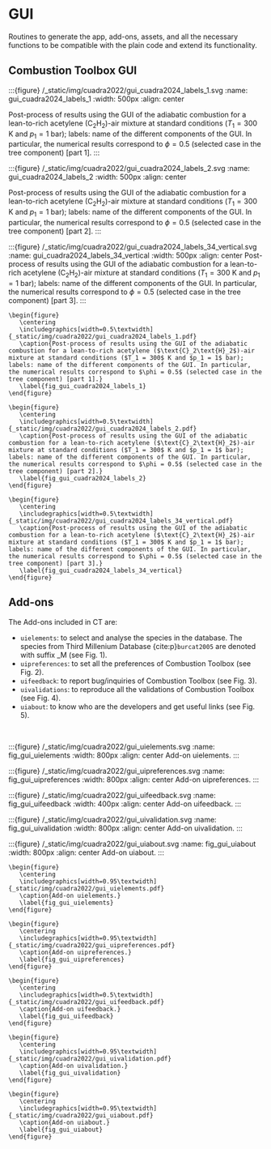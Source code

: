 # GUI

Routines to generate the app, add-ons, assets, and all the necessary functions to be compatible with the plain code and extend its functionality.

## Combustion Toolbox GUI

:::{figure} /_static/img/cuadra2022/gui_cuadra2024_labels_1.svg
:name: gui_cuadra2024_labels_1
:width: 500px
:align: center

Post-process of results using the GUI of the adiabatic combustion for a lean-to-rich acetylene ($\text{C}_2\text{H}_2$)-air mixture at standard conditions ($T_1 = 300$ K and $p_1 = 1$ bar); labels: name of the different components of the GUI. In particular, the numerical results correspond to $\phi = 0.5$ (selected case in the tree component) [part 1].
:::

:::{figure} /_static/img/cuadra2022/gui_cuadra2024_labels_2.svg
:name: gui_cuadra2024_labels_2
:width: 500px
:align: center

Post-process of results using the GUI of the adiabatic combustion for a lean-to-rich acetylene ($\text{C}_2\text{H}_2$)-air mixture at standard conditions ($T_1 = 300$ K and $p_1 = 1$ bar); labels: name of the different components of the GUI. In particular, the numerical results correspond to $\phi = 0.5$ (selected case in the tree component) [part 2].
:::

:::{figure} /_static/img/cuadra2022/gui_cuadra2024_labels_34_vertical.svg
:name: gui_cuadra2024_labels_34_vertical
:width: 500px
:align: center
Post-process of results using the GUI of the adiabatic combustion for a lean-to-rich acetylene ($\text{C}_2\text{H}_2$)-air mixture at standard conditions ($T_1 = 300$ K and $p_1 = 1$ bar); labels: name of the different components of the GUI. In particular, the numerical results correspond to $\phi = 0.5$ (selected case in the tree component) [part 3].
:::

```{only} latex
\begin{figure}
   \centering
   \includegraphics[width=0.5\textwidth]{_static/img/cuadra2022/gui_cuadra2024_labels_1.pdf}
   \caption{Post-process of results using the GUI of the adiabatic combustion for a lean-to-rich acetylene ($\text{C}_2\text{H}_2$)-air mixture at standard conditions ($T_1 = 300$ K and $p_1 = 1$ bar); labels: name of the different components of the GUI. In particular, the numerical results correspond to $\phi = 0.5$ (selected case in the tree component) [part 1].}
   \label{fig_gui_cuadra2024_labels_1}
\end{figure}

\begin{figure}
   \centering
   \includegraphics[width=0.5\textwidth]{_static/img/cuadra2022/gui_cuadra2024_labels_2.pdf}
   \caption{Post-process of results using the GUI of the adiabatic combustion for a lean-to-rich acetylene ($\text{C}_2\text{H}_2$)-air mixture at standard conditions ($T_1 = 300$ K and $p_1 = 1$ bar); labels: name of the different components of the GUI. In particular, the numerical results correspond to $\phi = 0.5$ (selected case in the tree component) [part 2].}
   \label{fig_gui_cuadra2024_labels_2}
\end{figure}

\begin{figure}
   \centering
   \includegraphics[width=0.5\textwidth]{_static/img/cuadra2022/gui_cuadra2024_labels_34_vertical.pdf}
   \caption{Post-process of results using the GUI of the adiabatic combustion for a lean-to-rich acetylene ($\text{C}_2\text{H}_2$)-air mixture at standard conditions ($T_1 = 300$ K and $p_1 = 1$ bar); labels: name of the different components of the GUI. In particular, the numerical results correspond to $\phi = 0.5$ (selected case in the tree component) [part 3].}
   \label{fig_gui_cuadra2024_labels_34_vertical}
\end{figure}
```


<!-- :::{dropdown} Routines
```{eval-rst}
.. autoclass:: src.gui.combustion_toolbox
   :members:
```
::: -->

<!-- ## Utility functions

A collection of functions for Combustion Toolbox GUI.

***

:::{dropdown} Routines
```{eval-rst}
.. automodule:: src.gui.utils
   :members:
```
::: -->

## Add-ons

The Add-ons included in CT are:
* ```uielements```: to select and analyse the species in the database. The species from Third Millenium Database {cite:p}`burcat2005` are denoted with suffix _M (see Fig. 1).
* ```uipreferences```: to set all the preferences of Combustion Toolbox (see Fig. 2).
* ```uifeedback```: to report bug/inquiries of Combustion Toolbox (see Fig. 3).
* ```uivalidations```: to reproduce all the validations of Combustion Toolbox (see Fig. 4).
* ```uiabout```: to know who are the developers and get useful links (see Fig. 5).

<br>

:::{figure} /_static/img/cuadra2022/gui_uielements.svg
:name: fig_gui_uielements
:width: 800px
:align: center
Add-on uielements.
:::

:::{figure} /_static/img/cuadra2022/gui_uipreferences.svg
:name: fig_gui_uipreferences
:width: 800px
:align: center
Add-on uipreferences.
:::

:::{figure} /_static/img/cuadra2022/gui_uifeedback.svg
:name: fig_gui_uifeedback
:width: 400px
:align: center
Add-on uifeedback.
:::

:::{figure} /_static/img/cuadra2022/gui_uivalidation.svg
:name: fig_gui_uivalidation
:width: 800px
:align: center
Add-on uivalidation.
:::

:::{figure} /_static/img/cuadra2022/gui_uiabout.svg
:name: fig_gui_uiabout
:width: 800px
:align: center
Add-on uiabout.
:::

```{only} latex
\begin{figure}
   \centering
   \includegraphics[width=0.95\textwidth]{_static/img/cuadra2022/gui_uielements.pdf}
   \caption{Add-on uielements.}
   \label{fig_gui_uielements}
\end{figure}   

\begin{figure}
   \centering
   \includegraphics[width=0.95\textwidth]{_static/img/cuadra2022/gui_uipreferences.pdf}
   \caption{Add-on uipreferences.}
   \label{fig_gui_uipreferences}
\end{figure}

\begin{figure}
   \centering
   \includegraphics[width=0.5\textwidth]{_static/img/cuadra2022/gui_uifeedback.pdf}
   \caption{Add-on uifeedback.}
   \label{fig_gui_uifeedback}
\end{figure}

\begin{figure}
   \centering
   \includegraphics[width=0.95\textwidth]{_static/img/cuadra2022/gui_uivalidation.pdf}
   \caption{Add-on uivalidation.}
   \label{fig_gui_uivalidation}
\end{figure}

\begin{figure}
   \centering
   \includegraphics[width=0.95\textwidth]{_static/img/cuadra2022/gui_uiabout.pdf}
   \caption{Add-on uiabout.}
   \label{fig_gui_uiabout}
\end{figure}
```